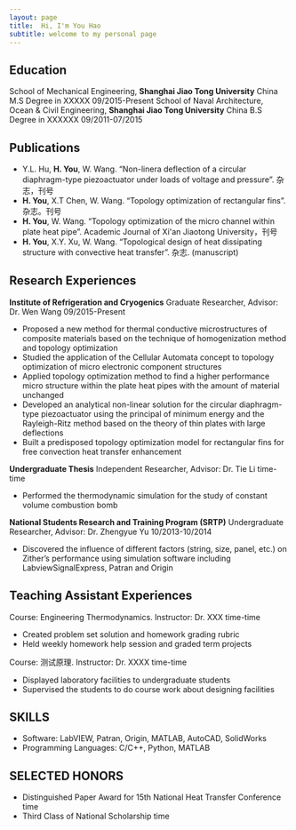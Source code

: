 ```yaml
---
layout: page
title:  Hi, I'm You Hao
subtitle: welcome to my personal page
---
```

## Education
School of Mechanical Engineering, **Shanghai Jiao Tong University**                     China
M.S Degree in XXXXX                                                 09/2015-Present
School of Naval Architecture, Ocean & Civil Engineering, **Shanghai Jiao Tong University**   China
B.S Degree in XXXXXX                                               09/2011-07/2015

## Publications
- Y.L. Hu, **H. You**, W. Wang. “Non-linera deflection of a circular diaphragm-type piezoactuator under loads of voltage and pressure”. 杂志，刊号
- **H. You**, X.T Chen, W. Wang. “Topology optimization of rectangular fins”. 杂志。刊号
- **H. You**, W. Wang. “Topology optimization of the micro channel within plate heat pipe”. Academic Journal of Xi'an Jiaotong University，刊号
- **H. You**, X.Y. Xu, W. Wang. “Topological design of heat dissipating structure with convective heat transfer”. 杂志. (manuscript)

## Research Experiences
**Institute of Refrigeration and Cryogenics**
Graduate Researcher, Advisor: Dr. Wen Wang                              09/2015-Present
- Proposed a new method for thermal conductive microstructures of composite materials based on the technique of homogenization method and topology optimization
- Studied the application of the Cellular Automata concept to topology optimization of micro electronic component structures
- Applied topology optimization method to find a higher performance micro structure within the plate heat pipes with the amount of material unchanged
- Developed an analytical non-linear solution for the circular diaphragm-type piezoactuator using the principal of minimum energy and the Rayleigh-Ritz method based on the theory of thin plates with large deflections
- Built a predisposed topology optimization model for rectangular fins for free convection heat transfer enhancement

**Undergraduate Thesis**
Independent Researcher, Advisor: Dr. Tie Li                               time-time
- Performed the thermodynamic simulation for the study of constant volume combustion bomb

**National Students Research and Training Program (SRTP)**
Undergraduate Researcher, Advisor: Dr. Zhengyue Yu                        10/2013-10/2014
- Discovered the influence of different factors (string, size, panel, etc.) on Zither’s performance using simulation software including LabviewSignalExpress, Patran and Origin

## Teaching Assistant Experiences
Course: Engineering Thermodynamics. Instructor: Dr. XXX                 time-time
- Created problem set solution and homework grading rubric
- Held weekly homework help session and graded term projects
 
Course: 测试原理. Instructor: Dr. XXXX                              time-time
- Displayed laboratory facilities to undergraduate students
- Supervised the students to do course work about designing facilities

## SKILLS
- Software: LabVIEW, Patran, Origin, MATLAB, AutoCAD, SolidWorks
- Programming Languages: C/C++, Python, MATLAB
 
## SELECTED HONORS
- Distinguished Paper Award for 15th National Heat Transfer Conference             time
- Third Class of National Scholarship                                   time
